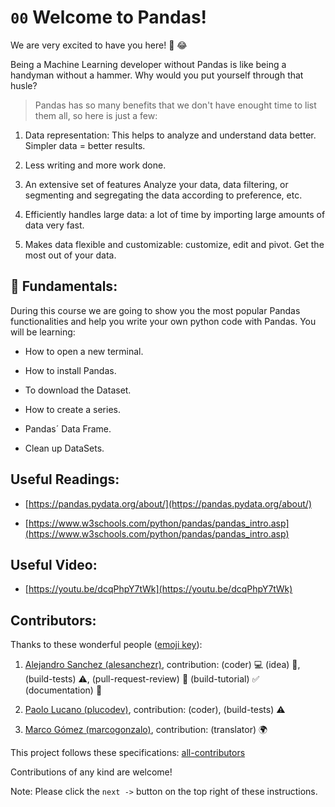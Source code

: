 # `00` Welcome to Pandas!

We are very excited to have you here! 🎉 😂

Being a Machine Learning developer without Pandas is like being a handyman without a hammer. Why would you put yourself through that husle?

> Pandas has so many benefits that we don't have enought time to list them all, so here is just a few:

1. Data representation: This helps to analyze and understand data better. Simpler data = better results.

2. Less writing and more work done.

3. An extensive set of features Analyze your data, data filtering, or segmenting and segregating the data according to preference, etc.

4. Efficiently handles large data: a lot of time by importing large amounts of data very fast.

5. Makes data flexible and customizable: customize, edit and pivot. Get the most out of your data.

## 💬 Fundamentals:

During this course we are going to show you the most popular Pandas functionalities and help you write your own python code with Pandas. You will be learning:

+ How to open a new terminal.

+ How to install Pandas.

+ To download the Dataset.

+ How to create a series.

+ Pandas´ Data Frame.

+ Clean up DataSets.

## Useful Readings:

+ [https://pandas.pydata.org/about/](https://pandas.pydata.org/about/)

+ [https://www.w3schools.com/python/pandas/pandas_intro.asp](https://www.w3schools.com/python/pandas/pandas_intro.asp)

## Useful Video:

+ [https://youtu.be/dcqPhpY7tWk](https://youtu.be/dcqPhpY7tWk)

## Contributors:

Thanks to these wonderful people ([emoji key](https://github.com/kentcdodds/all-contributors#emoji-key)):

1. [Alejandro Sanchez (alesanchezr)](https://github.com/alesanchezr), contribution: (coder) :computer: (idea) 🤔, (build-tests) :warning:, (pull-request-review) :eyes: (build-tutorial) :white_check_mark: (documentation) :book:

2. [Paolo Lucano (plucodev)](https://github.com/plucodev), contribution: (coder), (build-tests) :warning:

3. [Marco Gómez (marcogonzalo)](https://github.com/marcogonzalo), contribution: (translator) :earth_africa:

This project follows these specifications: [all-contributors](https://github.com/kentcdodds/all-contributors)

Contributions of any kind are welcome!


Note: Please click the `next ->` button on the top right of these instructions.

